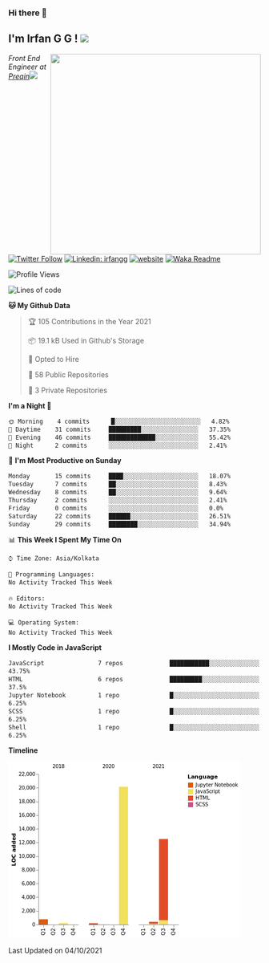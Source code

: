 ### Hi there 👋

<h2>I'm Irfan G G ! <img src='https://media.giphy.com/media/fZ91xzFtKWmoJSD4TK/giphy.gif' width='50'></h2>
<img align='right' src='https://media.giphy.com/media/ddZXIrimeaXY0xclfC/giphy.gif' width="420" height="400">

<p><em>Front End Engineer at <a href="https://www.preqin.com/">Preqin</a><img src="https://media.giphy.com/media/WUlplcMpOCEmTGBtBW/giphy.gif" width="30"> 
</em></p>

[![Twitter Follow](https://img.shields.io/twitter/follow/misteranmol?label=Follow)](https://twitter.com/intent/follow?screen_name=irfangg6)
[![Linkedin: irfangg](https://img.shields.io/badge/-irfangg-blue?style=flat-square&logo=Linkedin&logoColor=white&link=https://www.linkedin.com/in/irfangg/)](https://www.linkedin.com/in/irfangg/)
[![website](https://img.shields.io/badge/Website-46a2f1.svg?&style=flat-square&logo=Google-Chrome&logoColor=white&link=https://irfangg.github.io/)](https://irfangg.github.io/)
[![Waka Readme](https://github.com/irfangg/irfangg/actions/workflows/profile-readme-development-stats.yml/badge.svg)](https://github.com/irfangg/irfangg/actions/workflows/profile-readme-development-stats.yml)

<!--START_SECTION:waka-->
![Profile Views](http://img.shields.io/badge/Profile%20Views-0-blue)

![Lines of code](https://img.shields.io/badge/From%20Hello%20World%20I%27ve%20Written-34289%20lines%20of%20code-blue)

**🐱 My Github Data** 

> 🏆 105 Contributions in the Year 2021
 > 
> 📦 19.1 kB Used in Github's Storage 
 > 
> 💼 Opted to Hire
 > 
> 📜 58 Public Repositories 
 > 
> 🔑 3 Private Repositories  
 > 
**I'm a Night 🦉** 

```text
🌞 Morning    4 commits      █░░░░░░░░░░░░░░░░░░░░░░░░   4.82% 
🌆 Daytime    31 commits     █████████░░░░░░░░░░░░░░░░   37.35% 
🌃 Evening    46 commits     █████████████░░░░░░░░░░░░   55.42% 
🌙 Night      2 commits      ░░░░░░░░░░░░░░░░░░░░░░░░░   2.41%

```
📅 **I'm Most Productive on Sunday** 

```text
Monday       15 commits     ████░░░░░░░░░░░░░░░░░░░░░   18.07% 
Tuesday      7 commits      ██░░░░░░░░░░░░░░░░░░░░░░░   8.43% 
Wednesday    8 commits      ██░░░░░░░░░░░░░░░░░░░░░░░   9.64% 
Thursday     2 commits      ░░░░░░░░░░░░░░░░░░░░░░░░░   2.41% 
Friday       0 commits      ░░░░░░░░░░░░░░░░░░░░░░░░░   0.0% 
Saturday     22 commits     ██████░░░░░░░░░░░░░░░░░░░   26.51% 
Sunday       29 commits     ████████░░░░░░░░░░░░░░░░░   34.94%

```


📊 **This Week I Spent My Time On** 

```text
⌚︎ Time Zone: Asia/Kolkata

💬 Programming Languages: 
No Activity Tracked This Week

🔥 Editors: 
No Activity Tracked This Week

💻 Operating System: 
No Activity Tracked This Week

```

**I Mostly Code in JavaScript** 

```text
JavaScript               7 repos             ███████████░░░░░░░░░░░░░░   43.75% 
HTML                     6 repos             █████████░░░░░░░░░░░░░░░░   37.5% 
Jupyter Notebook         1 repo              █░░░░░░░░░░░░░░░░░░░░░░░░   6.25% 
SCSS                     1 repo              █░░░░░░░░░░░░░░░░░░░░░░░░   6.25% 
Shell                    1 repo              █░░░░░░░░░░░░░░░░░░░░░░░░   6.25%

```


**Timeline**

![Chart not found](https://raw.githubusercontent.com/irfangg/irfangg/main/charts/bar_graph.png) 


 Last Updated on 04/10/2021
<!--END_SECTION:waka-->
<!--
**irfangg/irfangg** is a ✨ _special_ ✨ repository because its `README.md` (this file) appears on your GitHub profile.

Here are some ideas to get you started:

- 🔭 I’m currently working on ...
- 🌱 I’m currently learning ...
- 👯 I’m looking to collaborate on ...
- 🤔 I’m looking for help with ...
- 💬 Ask me about ...
- 📫 How to reach me: ...
- 😄 Pronouns: ...
- ⚡ Fun fact: ...
-->

<!--
![visitors](https://visitor-badge.glitch.me/badge?page_id=github.com/irfangg)
![Irfan GG's GitHub stats](https://github-readme-stats.vercel.app/api?username=irfangg&show_icons=true&theme=radical)


[![Top Langs](https://github-readme-stats.vercel.app/api/top-langs/?username=irfangg&layout=compact)](https://github.com/irfangg/github-readme-stats)

[![irfangg's wakatime stats](https://github-readme-stats.vercel.app/api/wakatime?username=irfangg)](https://github.com/irfangg/github-readme-stats)


You can find me on [![Twitter][1.2]][1], or on [![LinkedIn][3.2]][3].
-->
<!-- Icons 

[1.2]: http://i.imgur.com/wWzX9uB.png (twitter icon without padding)
[2.2]: https://raw.githubusercontent.com/MartinHeinz/MartinHeinz/master/linkedin-3-16.png (LinkedIn icon without padding)
-->
<!-- Links to your social media accounts 

[1]: https://twitter.com/irfangg6
[2]: https://www.linkedin.com/in/irfangg/
-->
<!-- [![Waka Readme](https://github.com/irfangg/irfangg/actions/workflows/profile-readme-development-stats.yml/badge.svg)](https://github.com/irfangg/irfangg/actions/workflows/profile-readme-development-stats.yml) -->
